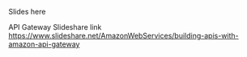 Slides here


API Gateway Slideshare link https://www.slideshare.net/AmazonWebServices/building-apis-with-amazon-api-gateway

